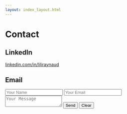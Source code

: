 ```yaml
---
layout: index_layout.html
---
```

# Contact

## LinkedIn
<a href="https://www.linkedin.com/in/liliraynaud/" target="_blank">linkedin.com/in/liliraynaud</a>

## Email
<form name="contact" netlify>
    <input type="text" name="name" placeholder="Your Name" required>
    <input type="email" name="email" placeholder="Your Email" required>
    <textarea name="message" placeholder="Your Message" required></textarea>
    <button type="submit" class="button">Send</button>
    <button type="reset" class="button reset">Clear</button>
</form>